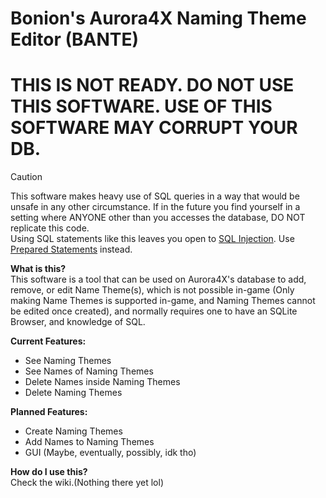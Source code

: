 # Bonion's Aurora4X Naming Theme Editor (BANTE)
# THIS IS NOT READY. DO NOT USE THIS SOFTWARE. USE OF THIS SOFTWARE MAY CORRUPT YOUR DB.
> [!CAUTION]
> This software makes heavy use of SQL queries in a way that would be unsafe in any other circumstance. If in the future you find yourself in a setting where ANYONE other than you accesses the database, DO NOT replicate this code.<br>
> Using SQL statements like this leaves you open to [SQL Injection](https://en.wikipedia.org/wiki/SQL_injection). Use [Prepared Statements](https://en.wikipedia.org/wiki/Prepared_statement) instead.

**What is this?**<br>
This software is a tool that can be used on Aurora4X's database to add, remove, or edit Name Theme(s), which is not possible in-game (Only making Name Themes is supported in-game, and Naming Themes cannot be edited once created), and normally requires one to have an SQLite Browser, and knowledge of SQL.

**Current Features:**
- See Naming Themes
- See Names of Naming Themes
- Delete Names inside Naming Themes
- Delete Naming Themes

**Planned Features:**
- Create Naming Themes
- Add Names to Naming Themes
- GUI (Maybe, eventually, possibly, idk tho)

**How do I use this?**<br>
Check the wiki.(Nothing there yet lol)
